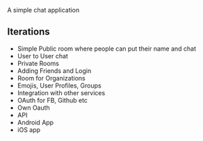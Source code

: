 

A simple chat application

## Iterations
- Simple Public room where people can put their name and chat
- User to User chat
- Private Rooms
- Adding Friends and Login
- Room for Organizations
- Emojis, User Profiles, Groups
- Integration with other services
- OAuth for FB, Github etc
- Own Oauth
- API
- Android App
- iOS app
